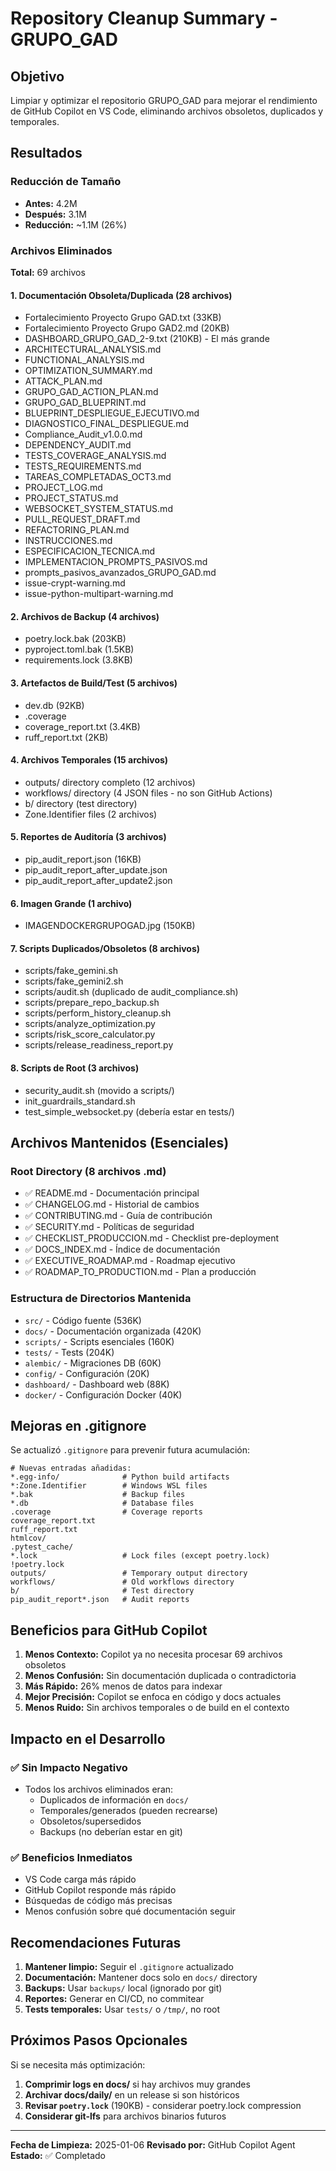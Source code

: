 # Repository Cleanup Summary - GRUPO_GAD

## Objetivo
Limpiar y optimizar el repositorio GRUPO_GAD para mejorar el rendimiento de GitHub Copilot en VS Code, eliminando archivos obsoletos, duplicados y temporales.

## Resultados

### Reducción de Tamaño
- **Antes:** 4.2M
- **Después:** 3.1M
- **Reducción:** ~1.1M (26%)

### Archivos Eliminados
**Total:** 69 archivos

#### 1. Documentación Obsoleta/Duplicada (28 archivos)
- Fortalecimiento Proyecto Grupo GAD.txt (33KB)
- Fortalecimiento Proyecto Grupo GAD2.md (20KB)
- DASHBOARD_GRUPO_GAD_2-9.txt (210KB) - El más grande
- ARCHITECTURAL_ANALYSIS.md
- FUNCTIONAL_ANALYSIS.md
- OPTIMIZATION_SUMMARY.md
- ATTACK_PLAN.md
- GRUPO_GAD_ACTION_PLAN.md
- GRUPO_GAD_BLUEPRINT.md
- BLUEPRINT_DESPLIEGUE_EJECUTIVO.md
- DIAGNOSTICO_FINAL_DESPLIEGUE.md
- Compliance_Audit_v1.0.0.md
- DEPENDENCY_AUDIT.md
- TESTS_COVERAGE_ANALYSIS.md
- TESTS_REQUIREMENTS.md
- TAREAS_COMPLETADAS_OCT3.md
- PROJECT_LOG.md
- PROJECT_STATUS.md
- WEBSOCKET_SYSTEM_STATUS.md
- PULL_REQUEST_DRAFT.md
- REFACTORING_PLAN.md
- INSTRUCCIONES.md
- ESPECIFICACION_TECNICA.md
- IMPLEMENTACION_PROMPTS_PASIVOS.md
- prompts_pasivos_avanzados_GRUPO_GAD.md
- issue-crypt-warning.md
- issue-python-multipart-warning.md

#### 2. Archivos de Backup (4 archivos)
- poetry.lock.bak (203KB)
- pyproject.toml.bak (1.5KB)
- requirements.lock (3.8KB)

#### 3. Artefactos de Build/Test (5 archivos)
- dev.db (92KB)
- .coverage
- coverage_report.txt (3.4KB)
- ruff_report.txt (2KB)

#### 4. Archivos Temporales (15 archivos)
- outputs/ directory completo (12 archivos)
- workflows/ directory (4 JSON files - no son GitHub Actions)
- b/ directory (test directory)
- Zone.Identifier files (2 archivos)

#### 5. Reportes de Auditoría (3 archivos)
- pip_audit_report.json (16KB)
- pip_audit_report_after_update.json
- pip_audit_report_after_update2.json

#### 6. Imagen Grande (1 archivo)
- IMAGENDOCKERGRUPOGAD.jpg (150KB)

#### 7. Scripts Duplicados/Obsoletos (8 archivos)
- scripts/fake_gemini.sh
- scripts/fake_gemini2.sh
- scripts/audit.sh (duplicado de audit_compliance.sh)
- scripts/prepare_repo_backup.sh
- scripts/perform_history_cleanup.sh
- scripts/analyze_optimization.py
- scripts/risk_score_calculator.py
- scripts/release_readiness_report.py

#### 8. Scripts de Root (3 archivos)
- security_audit.sh (movido a scripts/)
- init_guardrails_standard.sh
- test_simple_websocket.py (debería estar en tests/)

## Archivos Mantenidos (Esenciales)

### Root Directory (8 archivos .md)
- ✅ README.md - Documentación principal
- ✅ CHANGELOG.md - Historial de cambios
- ✅ CONTRIBUTING.md - Guía de contribución
- ✅ SECURITY.md - Políticas de seguridad
- ✅ CHECKLIST_PRODUCCION.md - Checklist pre-deployment
- ✅ DOCS_INDEX.md - Índice de documentación
- ✅ EXECUTIVE_ROADMAP.md - Roadmap ejecutivo
- ✅ ROADMAP_TO_PRODUCTION.md - Plan a producción

### Estructura de Directorios Mantenida
- `src/` - Código fuente (536K)
- `docs/` - Documentación organizada (420K)
- `scripts/` - Scripts esenciales (160K)
- `tests/` - Tests (204K)
- `alembic/` - Migraciones DB (60K)
- `config/` - Configuración (20K)
- `dashboard/` - Dashboard web (88K)
- `docker/` - Configuración Docker (40K)

## Mejoras en .gitignore

Se actualizó `.gitignore` para prevenir futura acumulación:

```gitignore
# Nuevas entradas añadidas:
*.egg-info/              # Python build artifacts
*:Zone.Identifier        # Windows WSL files
*.bak                    # Backup files
*.db                     # Database files
.coverage                # Coverage reports
coverage_report.txt
ruff_report.txt
htmlcov/
.pytest_cache/
*.lock                   # Lock files (except poetry.lock)
!poetry.lock
outputs/                 # Temporary output directory
workflows/               # Old workflows directory
b/                       # Test directory
pip_audit_report*.json   # Audit reports
```

## Beneficios para GitHub Copilot

1. **Menos Contexto:** Copilot ya no necesita procesar 69 archivos obsoletos
2. **Menos Confusión:** Sin documentación duplicada o contradictoria
3. **Más Rápido:** 26% menos de datos para indexar
4. **Mejor Precisión:** Copilot se enfoca en código y docs actuales
5. **Menos Ruido:** Sin archivos temporales o de build en el contexto

## Impacto en el Desarrollo

### ✅ Sin Impacto Negativo
- Todos los archivos eliminados eran:
  - Duplicados de información en `docs/`
  - Temporales/generados (pueden recrearse)
  - Obsoletos/supersedidos
  - Backups (no deberían estar en git)

### ✅ Beneficios Inmediatos
- VS Code carga más rápido
- GitHub Copilot responde más rápido
- Búsquedas de código más precisas
- Menos confusión sobre qué documentación seguir

## Recomendaciones Futuras

1. **Mantener limpio:** Seguir el `.gitignore` actualizado
2. **Documentación:** Mantener docs solo en `docs/` directory
3. **Backups:** Usar `backups/` local (ignorado por git)
4. **Reportes:** Generar en CI/CD, no commitear
5. **Tests temporales:** Usar `tests/` o `/tmp/`, no root

## Próximos Pasos Opcionales

Si se necesita más optimización:

1. **Comprimir logs en docs/** si hay archivos muy grandes
2. **Archivar docs/daily/** en un release si son históricos
3. **Revisar `poetry.lock`** (190KB) - considerar poetry.lock compression
4. **Considerar git-lfs** para archivos binarios futuros

---

**Fecha de Limpieza:** 2025-01-06
**Revisado por:** GitHub Copilot Agent
**Estado:** ✅ Completado
